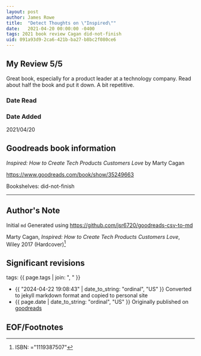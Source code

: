 ```yaml
---
layout: post
author: James Rowe
title:  "Detect Thoughts on \"Inspired\""
date:   2021-04-20 00:00:00 -0400
tags: 2021 book review Cagan did-not-finish
uid: 091a93d9-2ca6-421b-ba27-b8bc2f080ce6
---
```


<!-- highly dependent on how you personally use jekyll templates, and how you want this to show up -->
<!-- escape any jekyll keys with double brackets -->

## My Review 5/5

Great book, especially for a product leader at a technology company. Read about half the book and put it down. A bit repetitive.

### Date Read


### Date Added
2021/04/20

## Goodreads book information

*Inspired: How to Create Tech Products Customers Love* by Marty Cagan

https://www.goodreads.com/book/show/35249663

Bookshelves: did-not-finish

---

## Author's Note

Initial `md` Generated using https://github.com/jsr6720/goodreads-csv-to-md

Marty Cagan, *Inspired: How to Create Tech Products Customers Love*,  Wiley 2017 (Hardcover)[^1]

## Significant revisions

tags: {{ page.tags | join: ", " }} <!-- todo move this somewhere -->

- {{ "2024-04-22 19:08:43" | date_to_string: "ordinal", "US" }} Converted to jekyll markdown format and copied to personal site
- {{ page.date | date_to_string: "ordinal", "US" }} Originally published on [goodreads](https://www.goodreads.com)

## EOF/Footnotes

[^1]: ISBN: ="1119387507"
